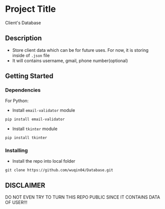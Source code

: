# Project Title

Client's Database

## Description

- Store client data which can be for future uses. For now, it is storing inside of `.json` file
- It will contains username, gmail, phone number(optional)

## Getting Started

### Dependencies

For Python:
* Install `email-validator` module 
```sh
pip install email-validator
```
* Install `tkinter` module
```sh
pip install tkinter
```

### Installing 

* Install the repo into local folder
```git
git clone https://github.com/wuqin04/Database.git
```

## DISCLAIMER

DO NOT EVEN TRY TO TURN THIS REPO PUBLIC SINCE IT CONTAINS DATA OF USER!!!
